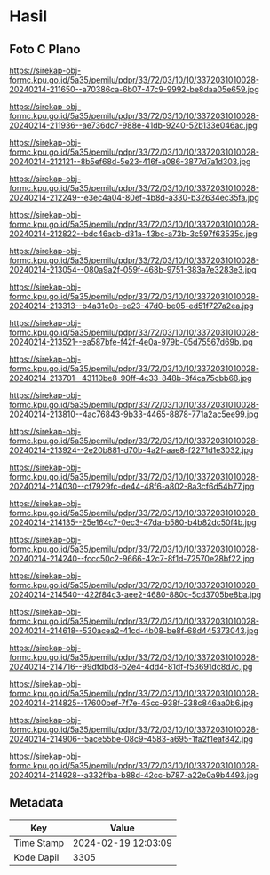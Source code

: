 # Hasil

## Foto C Plano

https://sirekap-obj-formc.kpu.go.id/5a35/pemilu/pdpr/33/72/03/10/10/3372031010028-20240214-211650--a70386ca-6b07-47c9-9992-be8daa05e659.jpg

https://sirekap-obj-formc.kpu.go.id/5a35/pemilu/pdpr/33/72/03/10/10/3372031010028-20240214-211936--ae736dc7-988e-41db-9240-52b133e046ac.jpg

https://sirekap-obj-formc.kpu.go.id/5a35/pemilu/pdpr/33/72/03/10/10/3372031010028-20240214-212121--8b5ef68d-5e23-416f-a086-3877d7a1d303.jpg

https://sirekap-obj-formc.kpu.go.id/5a35/pemilu/pdpr/33/72/03/10/10/3372031010028-20240214-212249--e3ec4a04-80ef-4b8d-a330-b32634ec35fa.jpg

https://sirekap-obj-formc.kpu.go.id/5a35/pemilu/pdpr/33/72/03/10/10/3372031010028-20240214-212822--bdc46acb-d31a-43bc-a73b-3c597f63535c.jpg

https://sirekap-obj-formc.kpu.go.id/5a35/pemilu/pdpr/33/72/03/10/10/3372031010028-20240214-213054--080a9a2f-059f-468b-9751-383a7e3283e3.jpg

https://sirekap-obj-formc.kpu.go.id/5a35/pemilu/pdpr/33/72/03/10/10/3372031010028-20240214-213313--b4a31e0e-ee23-47d0-be05-ed51f727a2ea.jpg

https://sirekap-obj-formc.kpu.go.id/5a35/pemilu/pdpr/33/72/03/10/10/3372031010028-20240214-213521--ea587bfe-f42f-4e0a-979b-05d75567d69b.jpg

https://sirekap-obj-formc.kpu.go.id/5a35/pemilu/pdpr/33/72/03/10/10/3372031010028-20240214-213701--43110be8-90ff-4c33-848b-3f4ca75cbb68.jpg

https://sirekap-obj-formc.kpu.go.id/5a35/pemilu/pdpr/33/72/03/10/10/3372031010028-20240214-213810--4ac76843-9b33-4465-8878-771a2ac5ee99.jpg

https://sirekap-obj-formc.kpu.go.id/5a35/pemilu/pdpr/33/72/03/10/10/3372031010028-20240214-213924--2e20b881-d70b-4a2f-aae8-f2271d1e3032.jpg

https://sirekap-obj-formc.kpu.go.id/5a35/pemilu/pdpr/33/72/03/10/10/3372031010028-20240214-214030--cf7929fc-de44-48f6-a802-8a3cf6d54b77.jpg

https://sirekap-obj-formc.kpu.go.id/5a35/pemilu/pdpr/33/72/03/10/10/3372031010028-20240214-214135--25e164c7-0ec3-47da-b580-b4b82dc50f4b.jpg

https://sirekap-obj-formc.kpu.go.id/5a35/pemilu/pdpr/33/72/03/10/10/3372031010028-20240214-214240--fccc50c2-9666-42c7-8f1d-72570e28bf22.jpg

https://sirekap-obj-formc.kpu.go.id/5a35/pemilu/pdpr/33/72/03/10/10/3372031010028-20240214-214540--422f84c3-aee2-4680-880c-5cd3705be8ba.jpg

https://sirekap-obj-formc.kpu.go.id/5a35/pemilu/pdpr/33/72/03/10/10/3372031010028-20240214-214618--530acea2-41cd-4b08-be8f-68d445373043.jpg

https://sirekap-obj-formc.kpu.go.id/5a35/pemilu/pdpr/33/72/03/10/10/3372031010028-20240214-214716--99dfdbd8-b2e4-4dd4-81df-f53691dc8d7c.jpg

https://sirekap-obj-formc.kpu.go.id/5a35/pemilu/pdpr/33/72/03/10/10/3372031010028-20240214-214825--17600bef-7f7e-45cc-938f-238c846aa0b6.jpg

https://sirekap-obj-formc.kpu.go.id/5a35/pemilu/pdpr/33/72/03/10/10/3372031010028-20240214-214906--5ace55be-08c9-4583-a695-1fa2f1eaf842.jpg

https://sirekap-obj-formc.kpu.go.id/5a35/pemilu/pdpr/33/72/03/10/10/3372031010028-20240214-214928--a332ffba-b88d-42cc-b787-a22e0a9b4493.jpg


## Metadata

| Key        | Value               |
| ---------- | ------------------- |
| Time Stamp | 2024-02-19 12:03:09 |
| Kode Dapil | 3305                |



